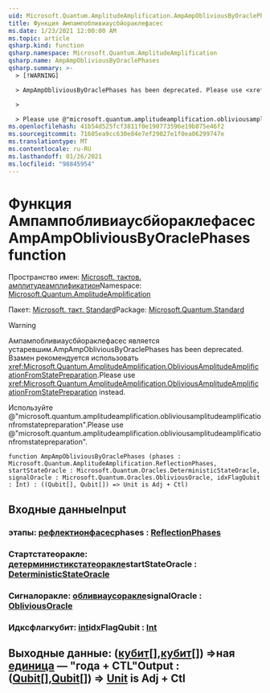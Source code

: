 ```yaml
---
uid: Microsoft.Quantum.AmplitudeAmplification.AmpAmpObliviousByOraclePhases
title: Функция Ампампобливиаусбйораклефасес
ms.date: 1/23/2021 12:00:00 AM
ms.topic: article
qsharp.kind: function
qsharp.namespace: Microsoft.Quantum.AmplitudeAmplification
qsharp.name: AmpAmpObliviousByOraclePhases
qsharp.summary: >-
  > [!WARNING]

  > AmpAmpObliviousByOraclePhases has been deprecated. Please use <xref:Microsoft.Quantum.AmplitudeAmplification.ObliviousAmplitudeAmplificationFromStatePreparation> instead.

  >

  > Please use @"microsoft.quantum.amplitudeamplification.obliviousamplitudeamplificationfromstatepreparation".
ms.openlocfilehash: 41b54d525fcf3811f0e190773596e19b875e46f2
ms.sourcegitcommit: 71605ea9cc630e84e7ef29027e1f0ea06299747e
ms.translationtype: MT
ms.contentlocale: ru-RU
ms.lasthandoff: 01/26/2021
ms.locfileid: "98845954"
---
```

# <a name="ampampobliviousbyoraclephases-function"></a><span data-ttu-id="7e288-102">Функция Ампампобливиаусбйораклефасес</span><span class="sxs-lookup"><span data-stu-id="7e288-102">AmpAmpObliviousByOraclePhases function</span></span>

<span data-ttu-id="7e288-103">Пространство имен: [Microsoft. тактов. амплитудеамплификатион](xref:Microsoft.Quantum.AmplitudeAmplification)</span><span class="sxs-lookup"><span data-stu-id="7e288-103">Namespace: [Microsoft.Quantum.AmplitudeAmplification](xref:Microsoft.Quantum.AmplitudeAmplification)</span></span>

<span data-ttu-id="7e288-104">Пакет: [Microsoft. такт. Standard](https://nuget.org/packages/Microsoft.Quantum.Standard)</span><span class="sxs-lookup"><span data-stu-id="7e288-104">Package: [Microsoft.Quantum.Standard](https://nuget.org/packages/Microsoft.Quantum.Standard)</span></span>


> [!WARNING]
> <span data-ttu-id="7e288-105">Ампампобливиаусбйораклефасес является устаревшим.</span><span class="sxs-lookup"><span data-stu-id="7e288-105">AmpAmpObliviousByOraclePhases has been deprecated.</span></span> <span data-ttu-id="7e288-106">Взамен рекомендуется использовать <xref:Microsoft.Quantum.AmplitudeAmplification.ObliviousAmplitudeAmplificationFromStatePreparation>.</span><span class="sxs-lookup"><span data-stu-id="7e288-106">Please use <xref:Microsoft.Quantum.AmplitudeAmplification.ObliviousAmplitudeAmplificationFromStatePreparation> instead.</span></span>
>
> <span data-ttu-id="7e288-107">Используйте @"microsoft.quantum.amplitudeamplification.obliviousamplitudeamplificationfromstatepreparation".</span><span class="sxs-lookup"><span data-stu-id="7e288-107">Please use @"microsoft.quantum.amplitudeamplification.obliviousamplitudeamplificationfromstatepreparation".</span></span>



```qsharp
function AmpAmpObliviousByOraclePhases (phases : Microsoft.Quantum.AmplitudeAmplification.ReflectionPhases, startStateOracle : Microsoft.Quantum.Oracles.DeterministicStateOracle, signalOracle : Microsoft.Quantum.Oracles.ObliviousOracle, idxFlagQubit : Int) : ((Qubit[], Qubit[]) => Unit is Adj + Ctl)
```


## <a name="input"></a><span data-ttu-id="7e288-108">Входные данные</span><span class="sxs-lookup"><span data-stu-id="7e288-108">Input</span></span>

### <a name="phases--reflectionphases"></a><span data-ttu-id="7e288-109">этапы: [рефлектионфасес](xref:Microsoft.Quantum.AmplitudeAmplification.ReflectionPhases)</span><span class="sxs-lookup"><span data-stu-id="7e288-109">phases : [ReflectionPhases](xref:Microsoft.Quantum.AmplitudeAmplification.ReflectionPhases)</span></span>




### <a name="startstateoracle--deterministicstateoracle"></a><span data-ttu-id="7e288-110">Стартстатеоракле: [детерминистикстатеоракле](xref:Microsoft.Quantum.Oracles.DeterministicStateOracle)</span><span class="sxs-lookup"><span data-stu-id="7e288-110">startStateOracle : [DeterministicStateOracle](xref:Microsoft.Quantum.Oracles.DeterministicStateOracle)</span></span>




### <a name="signaloracle--obliviousoracle"></a><span data-ttu-id="7e288-111">Сигналоракле: [обливиаусоракле](xref:Microsoft.Quantum.Oracles.ObliviousOracle)</span><span class="sxs-lookup"><span data-stu-id="7e288-111">signalOracle : [ObliviousOracle](xref:Microsoft.Quantum.Oracles.ObliviousOracle)</span></span>




### <a name="idxflagqubit--int"></a><span data-ttu-id="7e288-112">Идксфлагкубит: [int](xref:microsoft.quantum.lang-ref.int)</span><span class="sxs-lookup"><span data-stu-id="7e288-112">idxFlagQubit : [Int](xref:microsoft.quantum.lang-ref.int)</span></span>





## <a name="output--qubitqubit--unit--is-adj--ctl"></a><span data-ttu-id="7e288-113">Выходные данные: ([кубит](xref:microsoft.quantum.lang-ref.qubit)[],[кубит](xref:microsoft.quantum.lang-ref.qubit)[]) =>ная [единица](xref:microsoft.quantum.lang-ref.unit)  — "года + CTL"</span><span class="sxs-lookup"><span data-stu-id="7e288-113">Output : ([Qubit](xref:microsoft.quantum.lang-ref.qubit)[],[Qubit](xref:microsoft.quantum.lang-ref.qubit)[]) => [Unit](xref:microsoft.quantum.lang-ref.unit)  is Adj + Ctl</span></span>

